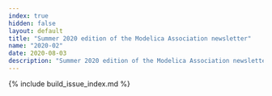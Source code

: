 ```yaml
---
index: true
hidden: false
layout: default
title: "Summer 2020 edition of the Modelica Association newsletter"
name: "2020-02"
date: 2020-08-03
description: "Summer 2020 edition of the Modelica Association newsletter"
---
```


{% include build_issue_index.md %}
